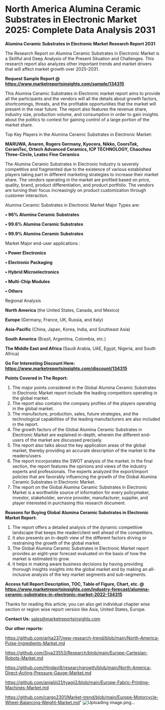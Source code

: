 # North America Alumina Ceramic Substrates in Electronic Market 2025: Complete Data Analysis 2031

<strong>Alumina Ceramic Substrates in Electronic Market Research Report 2031</strong>

The Research Report on Alumina Ceramic Substrates in Electronic Market is a Skillful and Deep Analysis of the Present Situation and Challenges. This research report also analyzes other important trends and market drivers that will affect market growth over 2025-2031.

<strong>Request Sample Report @ <a href=https://www.marketreportsinsights.com/sample/134315>https://www.marketreportsinsights.com/sample/134315</a></strong>

This Alumina Ceramic Substrates in Electronic market report aims to provide all the participants and the vendors will all the details about growth factors, shortcomings, threats, and the profitable opportunities that the market will present in the near future. The report also features the revenue share, industry size, production volume, and consumption in order to gain insights about the politics to contest for gaining control of a large portion of the market share.

Top Key Players in the Alumina Ceramic Substrates in Electronic Market:

<strong>MARUWA, Anaren, Rogers Germany, Kyocera, Nikko, CoorsTek, CeramTec, Ortech Advanced Ceramics, ICP TECHNOLOGY, Chaozhou Three-Circle, Leatec Fine Ceramics</strong>

The Alumina Ceramic Substrates in Electronic Industry is severely competitive and fragmented due to the existence of various established players taking part in different marketing strategies to increase their market share. The vendors operating in the market are profiled based on price, quality, brand, product differentiation, and product portfolio. The vendors are turning their focus increasingly on product customization through customer interaction.

Alumina Ceramic Substrates in Electronic Market Major Types are:

<strong>• 96% Alumina Ceramic Substrates

• 99.6% Alumina Ceramic Substrates

• 99.9% Alumina Ceramic Substrates</strong>

Market Major end-user applications :

<strong>• Power Electronics

• Electronic Packaging

• Hybrid Microelectronics

• Multi-Chip Modules

• Others</strong>

Regional Analysis

</u><strong><b>North America</b></strong> (the United States, Canada, and Mexico)

<strong><b>Europe </b></strong>(Germany, France, UK, Russia, and Italy)

<strong><b>Asia-Pacific</b></strong> (China, Japan, Korea, India, and Southeast Asia)

<strong><b>South America</b></strong> (Brazil, Argentina, Colombia, etc.)

<strong><b>The Middle East and Africa</b></strong> (Saudi Arabia, UAE, Egypt, Nigeria, and South Africa)

<strong>Go For Interesting Discount Here: <a href=https://www.marketreportsinsights.com/discount/134315>https://www.marketreportsinsights.com/discount/134315</a></strong>

<strong>Points Covered in The Report:</strong>
<ol>
  <li>The major points considered in the Global Alumina Ceramic Substrates in Electronic Market report include the leading competitors operating in the global market.</li>
  <li>The report also contains the company profiles of the players operating in the global market.</li>
  <li>The manufacture, production, sales, future strategies, and the technological capabilities of the leading manufacturers are also included in the report.</li>
  <li>The growth factors of the Global Alumina Ceramic Substrates in Electronic Market are explained in-depth, wherein the different end-users of the market are discussed precisely.</li>
  <li>The report also talks about the key application areas of the global market, thereby providing an accurate description of the market to the readers/users.</li>
  <li>The report incorporates the SWOT analysis of the market. In the final section, the report features the opinions and views of the industry experts and professionals. The experts analyzed the export/import policies that are favorably influencing the growth of the Global Alumina Ceramic Substrates in Electronic Market.</li>
  <li>The report on the Global Alumina Ceramic Substrates in Electronic Market is a worthwhile source of information for every policymaker, investor, stakeholder, service provider, manufacturer, supplier, and player interested in purchasing this research document.</li>
</ol>
<strong>Reasons for Buying Global Alumina Ceramic Substrates in Electronic Market Report:</strong>

<ol>
  <li>The report offers a detailed analysis of the dynamic competitive landscape that keeps the reader/client well ahead of the competitors.</li>
  <li>It also presents an in-depth view of the different factors driving or restraining the growth of the global market.</li>
  <li>The Global Alumina Ceramic Substrates in Electronic Market report provides an eight-year forecast evaluated on the basis of how the market is estimated to grow.</li>
  <li>It helps in making aware business decisions by having providing thorough insights insights into the global market and by making an all-inclusive analysis of the key market segments and sub-segments.</li>
</ol>
<strong>Access full Report Description, TOC, Table of Figure, Chart, etc. @ <a href=https://www.marketreportsinsights.com/industry-forecast/alumina-ceramic-substrates-in-electronic-market-2022-134315>https://www.marketreportsinsights.com/industry-forecast/alumina-ceramic-substrates-in-electronic-market-2022-134315</a></strong>


Thanks for reading this article; you can also get individual chapter wise section or region wise report version like Asia, United States, Europe.

<strong>Contact Us:</strong>
sales@marketreportsinsights.com

<strong>Our other reports:</strong>

<a href=https://github.com/arha237/new-research-trend/blob/main/North-America-Pulse-Ingredients-Market.md>https://github.com/arha237/new-research-trend/blob/main/North-America-Pulse-Ingredients-Market.md</a>

<a href=https://github.com/Siya23553/Research/blob/main/Europe-Cartesian-Robots-Market.md>https://github.com/Siya23553/Research/blob/main/Europe-Cartesian-Robots-Market.md</a>

<a href=https://github.com/Hindavi9/researchgrowth/blob/main/North-America-Direct-Acting-Pressure-Gauge-Market.md>https://github.com/Hindavi9/researchgrowth/blob/main/North-America-Direct-Acting-Pressure-Gauge-Market.md</a>

<a href=https://github.com/anjaliiii21/tyagii2/blob/main/Europe-Fabric-Printing-Machines-Market.md>https://github.com/anjaliiii21/tyagii2/blob/main/Europe-Fabric-Printing-Machines-Market.md</a>

<a href=https://github.com/cargo2301/Market-trend/blob/main/Europe-Motorcycle-Wheel-Balancing-Weight-Market.md>https://github.com/cargo2301/Market-trend/blob/main/Europe-Motorcycle-Wheel-Balancing-Weight-Market.md</a>"
![Uploading image.png…]()
